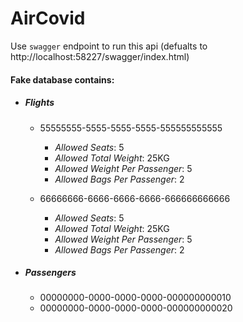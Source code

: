 # AirCovid

Use `swagger` endpoint to run this api (defualts to http://localhost:58227/swagger/index.html)

#### Fake database contains:
- ##### Flights  
  - 55555555-5555-5555-5555-555555555555
    - *Allowed Seats*: 5
    - *Allowed Total Weight*: 25KG
    - *Allowed Weight Per Passenger*: 5
    - *Allowed Bags Per Passenger*: 2
    
  - 66666666-6666-6666-6666-666666666666
    - *Allowed Seats*: 5
    - *Allowed Total Weight*: 25KG
    - *Allowed Weight Per Passenger*: 5
    - *Allowed Bags Per Passenger*: 2
    
- ##### Passengers
  - 00000000-0000-0000-0000-000000000010
  - 00000000-0000-0000-0000-000000000020


